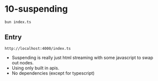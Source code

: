 # 10-suspending

```bash
bun index.ts
```

## Entry

```
http://localhost:4000/index.ts
```

- Suspending is really just html streaming with some javascript to swap out nodes.
- Using only built in apis.
- No dependencies (except for typescript)
